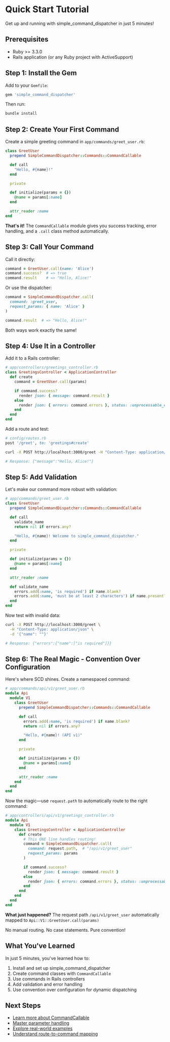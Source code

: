 # Quick Start Tutorial

Get up and running with simple_command_dispatcher in just 5 minutes!

## Prerequisites

- Ruby >= 3.3.0
- Rails application (or any Ruby project with ActiveSupport)

## Step 1: Install the Gem

Add to your `Gemfile`:

```ruby
gem 'simple_command_dispatcher'
```

Then run:

```bash
bundle install
```

## Step 2: Create Your First Command

Create a simple greeting command in `app/commands/greet_user.rb`:

```ruby
class GreetUser
  prepend SimpleCommandDispatcher::Commands::CommandCallable

  def call
    "Hello, #{name}!"
  end

  private

  def initialize(params = {})
    @name = params[:name]
  end

  attr_reader :name
end
```

**That's it!** The `CommandCallable` module gives you success tracking, error handling, and a `.call` class method automatically.

## Step 3: Call Your Command

Call it directly:

```ruby
command = GreetUser.call(name: 'Alice')
command.success?  # => true
command.result    # => "Hello, Alice!"
```

Or use the dispatcher:

```ruby
command = SimpleCommandDispatcher.call(
  command: :greet_user,
  request_params: { name: 'Alice' }
)

command.result  # => "Hello, Alice!"
```

Both ways work exactly the same!

## Step 4: Use It in a Controller

Add it to a Rails controller:

```ruby
# app/controllers/greetings_controller.rb
class GreetingsController < ApplicationController
  def create
    command = GreetUser.call(params)

    if command.success?
      render json: { message: command.result }
    else
      render json: { errors: command.errors }, status: :unprocessable_entity
    end
  end
end
```

Add a route and test:

```ruby
# config/routes.rb
post '/greet', to: 'greetings#create'
```

```bash
curl -X POST http://localhost:3000/greet -H "Content-Type: application/json" -d '{"name":"Alice"}'

# Response: {"message":"Hello, Alice!"}
```

## Step 5: Add Validation

Let's make our command more robust with validation:

```ruby
# app/commands/greet_user.rb
class GreetUser
  prepend SimpleCommandDispatcher::Commands::CommandCallable

  def call
    validate_name
    return nil if errors.any?

    "Hello, #{name}! Welcome to simple_command_dispatcher."
  end

  private

  def initialize(params = {})
    @name = params[:name]
  end

  attr_reader :name

  def validate_name
    errors.add(:name, 'is required') if name.blank?
    errors.add(:name, 'must be at least 2 characters') if name.present? && name.length < 2
  end
end
```

Now test with invalid data:

```bash
curl -X POST http://localhost:3000/greet \
  -H "Content-Type: application/json" \
  -d '{"name": ""}'

# Response: {"errors":{"name":["is required"]}}
```

## Step 6: The Real Magic - Convention Over Configuration

Here's where SCD shines. Create a namespaced command:

```ruby
# app/commands/api/v1/greet_user.rb
module Api
  module V1
    class GreetUser
      prepend SimpleCommandDispatcher::Commands::CommandCallable

      def call
        errors.add(:name, 'is required') if name.blank?
        return nil if errors.any?

        "Hello, #{name}! (API v1)"
      end

      private

      def initialize(params = {})
        @name = params[:name]
      end

      attr_reader :name
    end
  end
end
```

Now the magic—use `request.path` to automatically route to the right command:

```ruby
# app/controllers/api/v1/greetings_controller.rb
module Api
  module V1
    class GreetingsController < ApplicationController
      def create
        # This ONE line handles routing!
        command = SimpleCommandDispatcher.call(
          command: request.path,  # "/api/v1/greet_user"
          request_params: params
        )

        if command.success?
          render json: { message: command.result }
        else
          render json: { errors: command.errors }, status: :unprocessable_entity
        end
      end
    end
  end
end
```

**What just happened?**
The request path `/api/v1/greet_user` automatically mapped to `Api::V1::GreetUser.call(params)`

No manual routing. No case statements. Pure convention!

## What You've Learned

In just 5 minutes, you've learned how to:

1. Install and set up simple_command_dispatcher
2. Create command classes with `CommandCallable`
3. Use commands in Rails controllers
4. Add validation and error handling
5. Use convention over configuration for dynamic dispatching

## Next Steps

- [Learn more about CommandCallable](CommandCallable-Module.md)
- [Master parameter handling](Parameter-Handling.md)
- [Explore real-world examples](Examples-Authentication.md)
- [Understand route-to-command mapping](Route-to-Command-Mapping.md)
